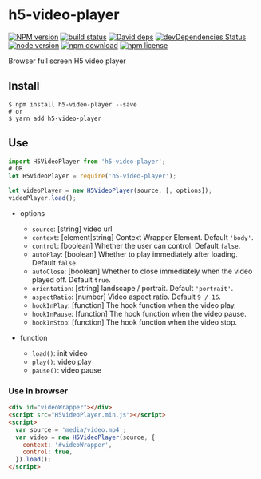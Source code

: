 # h5-video-player

[![NPM version][npm-image]][npm-url]
[![build status][travis-image]][travis-url]
[![David deps][david-image]][david-url]
[![devDependencies Status][david-dev-image]][david-dev-url]
[![node version][node-image]][node-url]
[![npm download][download-image]][download-url]
[![npm license][license-image]][download-url]

[npm-image]: https://img.shields.io/npm/v/h5-video-player.svg?style=flat-square
[npm-url]: https://npmjs.org/package/h5-video-player
[travis-image]: https://img.shields.io/travis/cycjimmy/h5-video-player.svg?style=flat-square
[travis-url]: https://travis-ci.org/cycjimmy/h5-video-player
[david-image]: https://img.shields.io/david/cycjimmy/h5-video-player.svg?style=flat-square
[david-url]: https://david-dm.org/cycjimmy/h5-video-player
[david-dev-image]: https://david-dm.org/cycjimmy/h5-video-player/dev-status.svg?style=flat-square
[david-dev-url]: https://david-dm.org/cycjimmy/h5-video-player?type=dev
[node-image]: https://img.shields.io/badge/node.js-%3E=_4.0-green.svg?style=flat-square
[node-url]: http://nodejs.org/download/
[download-image]: https://img.shields.io/npm/dm/h5-video-player.svg?style=flat-square
[download-url]: https://npmjs.org/package/h5-video-player
[license-image]: https://img.shields.io/npm/l/h5-video-player.svg?style=flat-square

Browser full screen H5 video player

## Install
```shell
$ npm install h5-video-player --save
# or
$ yarn add h5-video-player
```

## Use
  ```javascript
  import H5VideoPlayer from 'h5-video-player';
  # OR
  let H5VideoPlayer = require('h5-video-player');
  ```

  ```javascript
  let videoPlayer = new H5VideoPlayer(source, [, options]);
  videoPlayer.load();
  ```

* options
  * `source`: [string] video url
  * `context`: [element|string] Context Wrapper Element. Default `'body'`.
  * `control`: [boolean] Whether the user can control. Default `false`.
  * `autoPlay`: [boolean] Whether to play immediately after loading. Default `false`.
  * `autoClose`: [boolean] Whether to close immediately when the video played off. Default `true`.
  * `orientation`: [string] landscape / portrait. Default `'portrait'`.
  * `aspectRatio`: [number] Video aspect ratio. Default `9 / 16`.
  * `hookInPlay`: [function] The hook function when the video play.
  * `hookInPause`: [function] The hook function when the video pause.
  * `hookInStop`: [function] The hook function when the video stop.

* function
  * `load()`: init video
  * `play()`: video play
  * `pause()`: video pause

### Use in browser
```html
<div id="videoWrapper"></div>
<script src="H5VideoPlayer.min.js"></script>
<script>
  var source = 'media/video.mp4';
  var video = new H5VideoPlayer(source, {
    context: '#videoWrapper',
    control: true,
  }).load();
</script>
```